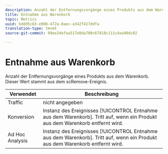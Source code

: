 ```yaml
---
description: Anzahl der Entfernungsvorgänge eines Produkts aus dem Warenkorb. Dieser Wert stammt aus dem scRemove-Ereignis.
title: Entnahme aus Warenkorb
topic: Metrics
uuid: bddd5c63-e906-472a-8aec-a342f417ddfa
translation-type: tm+mt
source-git-commit: 99ee24efaa517e8da700c67818c111c4aa90dc02

---
```



# Entnahme aus Warenkorb

Anzahl der Entfernungsvorgänge eines Produkts aus dem Warenkorb. Dieser Wert stammt aus dem scRemove-Ereignis.

| Verwendet | Beschreibung |
|---|---|
| Traffic | nicht angegeben |
| Konversion | Instanz des Ereignisses [!UICONTROL Entnahme aus dem Warenkorb]. Tritt auf, wenn ein Produkt aus dem Warenkorb entfernt wird. |
| Ad Hoc Analysis | Instanz des Ereignisses [!UICONTROL Entnahme aus dem Warenkorb]. Tritt auf, wenn ein Produkt aus dem Warenkorb entfernt wird. |

